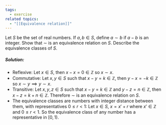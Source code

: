 ```yaml
---
tags:
  - exercise
related topics:
  - "[[Equivalence relation]]"
---
```

Let $S$ be the set of real numbers. If $a, b \in S$, define $a \sim b$ if $a − b$ is an integer. Show that $\sim$ is an equivalence relation on $S$. Describe the equivalence classes of $S$.
##### Solution:
- Reflexive:
	Let $x\in S$, then $x-x=0\in\mathbb{Z}$ so $x\sim x$.
- Commutative:
	Let $x,y\in S$ such that $x-y=k\in\mathbb{Z}$, then  $y-x=-k\in\mathbb{Z}$ so $x\sim y \implies y\sim x$.
- Transitive:
	Let $x,y,z\in S$ such that $x-y=k\in\mathbb{Z}$ and $y-z=n\in\mathbb{Z}$, then $x-z=k+n\in\mathbb{Z}$.
Therefore $\sim$ is an equivalence relation on $S$.
- The equivalence classes are numbers with integer distance between them, with representatives $0\leq r<1$:
	Let $x\in S$, $x=x' + r$ where $x'\in\mathbb{Z}$ and $0\leq r<1$. So the equivalence class of any number has a representative in $[0,1)$.